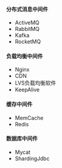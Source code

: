 
#### 分布式消息中间件
- ActiveMQ
- RabbitMQ
- Kafka
- RocketMQ

#### 负载均衡中间件
- Nginx
- CDN
- LVS负载均衡软件
- KeepAlive

#### 缓存中间件
- MemCache
- Redis

#### 数据库中间件
- Mycat
- ShardingJdbc